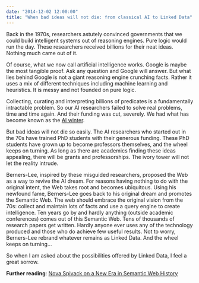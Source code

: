 ```yaml
---
date: "2014-12-02 12:00:00"
title: "When bad ideas will not die: from classical AI to Linked Data"
---
```




Back in the 1970s, researchers astutely convinced governments that we could build intelligent systems out of reasoning engines. Pure logic would run the day. These researchers received billions for their neat ideas. Nothing much came out of it.

Of course, what we now call artificial intelligence works. Google is maybe the most tangible proof. Ask any question and Google will answer. But what lies behind Google is not a giant reasoning engine crunching facts. Rather it uses a mix of different techniques including machine learning and heuristics. It is messy and not founded on pure logic.

Collecting, curating and interpreting billions of predicates is a fundamentally intractable problem. So our AI researchers failed to solve real problems, time and time again. And their funding was cut, severely. We had what has become known as the [AI winter](https://en.wikipedia.org/wiki/AI_winter).

But bad ideas will not die so easily. The AI researchers who started out in the 70s have trained PhD students with their generous funding. These PhD students have grown up to become professors themselves, and the wheel keeps on turning. As long as there are academics finding these ideas appealing, there will be grants and professorships. The ivory tower will not let the reality intrude.

Berners-Lee, inspired by these misguided researchers, proposed the Web as a way to revive the AI dream. For reasons having nothing to do with the original intent, the Web takes root and becomes ubiquitous.
Using his newfound fame, Berners-Lee goes back to his original dream and promotes the Semantic Web. The web should embrace the original vision from the 70s: collect and maintain lots of facts and use a query engine to create intelligence.
Ten years go by and hardly anything (outside academic conferences) comes out of this Semantic Web. Tens of thousands of research papers get written. Hardly anyone ever uses any of the technology produced and those who do achieve few useful results. Not to worry, Berners-Lee rebrand whatever remains as Linked Data.
And the wheel keeps on turning&hellip;

So when I am asked about the possibilities offered by Linked Data, I feel a great sorrow.

__Further reading__: [Nova Spivack on a New Era in Semantic Web History](http://www.dataversity.net/nova-spivack-new-era-semantic-web-history/)

